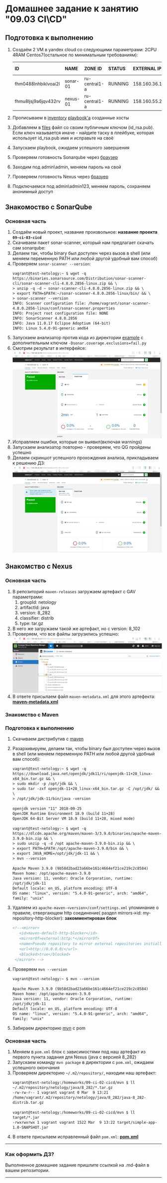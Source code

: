 # Домашнее задание к занятию "09.03 CI\CD"

## Подготовка к выполнению

1. Создаём 2 VM в yandex cloud со следующими параметрами: 2CPU 4RAM Centos7(остальное по минимальным требованиям):

   |ID |NAME |ZONE ID |STATUS |EXTERNAL IP |INTERNAL IP |
   |---|---|---|---|---|---|
   | fhm0488lnhbiklvoai2l | sonar-01 | ru-central1-a | RUNNING | 158.160.36.181 | 10.128.0.34 |
   | fhmu8ljsj9a6jqv432rv | nexus-01 | ru-central1-a | RUNNING | 158.160.55.231 | 10.128.0.27 |

1. Прописываем в [inventory](./infrastructure/inventory/cicd/hosts.yml) [playbook'a](./infrastructure/site.yml) созданные хосты
2. Добавляем в [files](./infrastructure/files/) файл со своим публичным ключом (id_rsa.pub). Если ключ называется иначе - найдите таску в плейбуке, которая использует id_rsa.pub имя и исправьте на своё
3. Запускаем playbook, ожидаем успешного завершения
4. Проверяем готовность Sonarqube через [браузер](http://158.160.36.181:9000)
5. Заходим под admin\admin, меняем пароль на свой
6. Проверяем готовность Nexus через [бразуер](http://158.160.55.231:8081)
7. Подключаемся под admin\admin123, меняем пароль, сохраняем анонимный доступ

## Знакомоство с SonarQube

### Основная часть

1. Создаём новый проект, название произвольное: **название проекта `09-ci-03-cicd`**
2. Скачиваем пакет sonar-scanner, который нам предлагает скачать сам sonarqube:
3. Делаем так, чтобы binary был доступен через вызов в shell (или меняем переменную PATH или любой другой удобный вам способ)
4. Проверяем `sonar-scanner --version`:
   ```shell
   vagrant@test-netology:~ $ wget -q https://binaries.sonarsource.com/Distribution/sonar-scanner-cli/sonar-scanner-cli-4.8.0.2856-linux.zip && \
   > unzip -q -d ~ sonar-scanner-cli-4.8.0.2856-linux.zip && \
   > export PATH=$PATH:~/sonar-scanner-4.8.0.2856-linux/bin/ && \
   > sonar-scanner --version
   INFO: Scanner configuration file: /home/vagrant/sonar-scanner-4.8.0.2856-linux/conf/sonar-scanner.properties
   INFO: Project root configuration file: NONE
   INFO: SonarScanner 4.8.0.2856
   INFO: Java 11.0.17 Eclipse Adoptium (64-bit)
   INFO: Linux 5.4.0-91-generic amd64
   ``` 
6. Запускаем анализатор против кода из директории [example](./example) с дополнительным ключом `-Dsonar.coverage.exclusions=fail.py`
7. Смотрим результат в интерфейсе:
   ![sonarqube_01.png](src/img/sonarqube_01.png)
8. Исправляем ошибки, которые он выявил(включая warnings)
9. Запускаем анализатор повторно - проверяем, что QG пройдены успешно
10. Делаем скриншот успешного прохождения анализа, прикладываем к решению ДЗ:
    ![sonarqube_02.png](src/img/sonarqube_02.png)

## Знакомство с Nexus

### Основная часть

1. В репозиторий `maven-releases` загружаем артефакт с GAV параметрами:
   1. groupId: netology
   2. artifactId: java
   3. version: 8_282
   4. classifier: distrib
   5. type: tar.gz
2. В него же загружаем такой же артефакт, но с version: 8_102
3. Проверяем, что все файлы загрузились успешно:
   ![nexus_01.png](src/img/nexus_01.png)
4. В ответе присылаем файл `maven-metadata.xml` для этого артефекта: **[maven-metadata.xml](src/xml/maven-metadata.xml)**

### Знакомство с Maven

### Подготовка к выполнению

1. Скачиваем дистрибутив с [maven](https://maven.apache.org/download.cgi)
2. Разархивируем, делаем так, чтобы binary был доступен через вызов в shell (или меняем переменную PATH или любой другой удобный вам способ):
   ```shell
   vagrant@test-netology:~ $ wget -q https://download.java.net/openjdk/jdk11/ri/openjdk-11+28_linux-x64_bin.tar.gz && \
   > sudo mkdir -p /opt/jdk && \
   > sudo tar -zxf openjdk-11+28_linux-x64_bin.tar.gz -C /opt/jdk/ && \
   > /opt/jdk/jdk-11/bin/java -version

   openjdk version "11" 2018-09-25
   OpenJDK Runtime Environment 18.9 (build 11+28)
   OpenJDK 64-Bit Server VM 18.9 (build 11+28, mixed mode)

   vagrant@test-netology:~ $ wget -q https://dlcdn.apache.org/maven/maven-3/3.9.0/binaries/apache-maven-3.9.0-bin.zip && \
   > sudo unzip -q -d /opt apache-maven-3.9.0-bin.zip && \
   > export PATH=$PATH:/opt/apache-maven-3.9.0/bin && \
   > export JAVA_HOME=/opt/jdk/jdk-11 && \
   > mvn --version

   Apache Maven 3.9.0 (9b58d2bad23a66be161c4664ef21ce219c2c8584)
   Maven home: /opt/apache-maven-3.9.0
   Java version: 11, vendor: Oracle Corporation, runtime: /opt/jdk/jdk-11
   Default locale: en_US, platform encoding: UTF-8
   OS name: "linux", version: "5.4.0-91-generic", arch: "amd64", family: "unix"
   ```
3. Удаляем из `apache-maven-<version>/conf/settings.xml` упоминание о правиле, отвергающем http соединение( раздел mirrors->id: my-repository-http-blocker): **закомментирован блок**
   ```xml
   <!--<mirror>
      <id>maven-default-http-blocker</id>
      <mirrorOf>external:http:*</mirrorOf>
      <name>Pseudo repository to mirror external repositories initially using HTTP.</name>
      <url>http://0.0.0.0/</url>
      <blocked>true</blocked>
    </mirror> -->

   ```
4. Проверяем `mvn --version`
   ```shell
   vagrant@test-netology:~ $ mvn --version
   
   Apache Maven 3.9.0 (9b58d2bad23a66be161c4664ef21ce219c2c8584)
   Maven home: /opt/apache-maven-3.9.0
   Java version: 11, vendor: Oracle Corporation, runtime: /opt/jdk/jdk-11
   Default locale: en_US, platform encoding: UTF-8
   OS name: "linux", version: "5.4.0-91-generic", arch: "amd64", family: "unix"
   ```

5. Забираем директорию [mvn](./mvn) с pom

### Основная часть

1. Меняем в `pom.xml` блок с зависимостями под наш артефакт из первого пункта задания для Nexus (java с версией 8_282)
2. Запускаем команду `mvn package` в директории с `pom.xml`, ожидаем успешного окончания
3. Проверяем директорию `~/.m2/repository/`, находим наш артефакт:
   ```shell
   vagrant@test-netology:/homeworks/09-ci-02-cicd/mvn $ ll ~/.m2/repository/netology/java/8_282/*.tar.gz
   -rw-rw-r-- 1 vagrant vagrant 0 Mar  9 13:21 /home/vagrant/.m2/repository/netology/java/8_282/java-8_282-distrib.tar.gz

   vagrant@test-netology:/homeworks/09-ci-02-cicd/mvn $ ll target/*.jar
   -rwxrwxrwx 1 vagrant vagrant 1522 Mar  9 13:22 target/simple-app-1.0-SNAPSHOT.jar
   ```
4. В ответе присылаем исправленный файл `pom.xml`: **[pom.xml](mvn/pom.xml)**

---

### Как оформить ДЗ?

Выполненное домашнее задание пришлите ссылкой на .md-файл в вашем репозитории.

---

